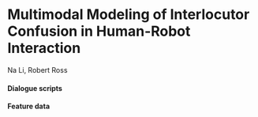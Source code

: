 # Multimodal Modeling of Interlocutor Confusion in Human-Robot Interaction
 Na Li, Robert Ross

#### Dialogue scripts

#### Feature data
